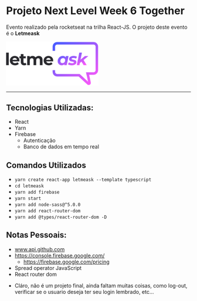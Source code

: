 # Projeto Next Level Week 6 Together
 Evento realizado pela rocketseat na trilha React-JS.
 O projeto deste evento é o __Letmeask__

<a href="https://github.com/DinowSauron/Projeto-Next-Level-Week-6-Together" align="center">
 <img 
 src="./letmeask/src/assets/images/logo.svg"
 width="50%"
 />
</a>

<hr>

## Tecnologias Utilizadas:

* React 
* Yarn 
* Firebase 
    * Autenticação
    * Banco de dados em tempo real




## Comandos Utilizados

* ``yarn create react-app letmeask --template typescript``
* ``cd letmeask``
* ``yarn add firebase``
* ``yarn start``
* ``yarn add node-sass@^5.0.0``
* ``yarn add react-router-dom``
* ``yarn add @types/react-router-dom -D``


## Notas Pessoais:

* www.api.github.com
* https://console.firebase.google.com/
    * https://firebase.google.com/pricing
* Spread operator JavaScript
* React router dom

- Cláro, não é um projeto final, ainda faltam muitas coisas, como log-out, verificar se o usuario deseja ter seu login lembrado, etc...